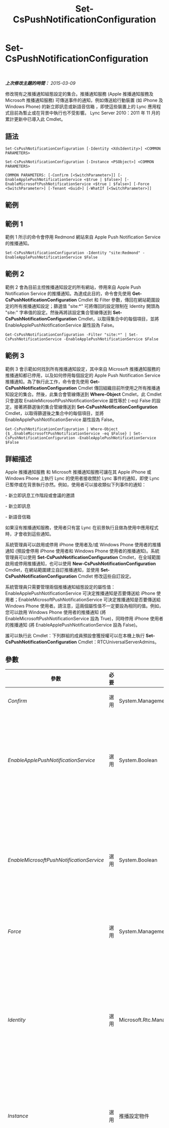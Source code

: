 ﻿---
title: Set-CsPushNotificationConfiguration
TOCTitle: Set-CsPushNotificationConfiguration
ms:assetid: 3aacdb2b-b6dd-4615-a3f9-68360f3ae483
ms:mtpsurl: https://technet.microsoft.com/zh-tw/library/Hh690013(v=OCS.15)
ms:contentKeyID: 49290641
ms.date: 08/10/2015
mtps_version: v=OCS.15
ms.translationtype: HT
---

# Set-CsPushNotificationConfiguration

 

_**上次修改主題的時間：** 2015-03-09_

修改現有之推播通知組態設定的集合。推播通知服務 (Apple 推播通知服務及 Microsoft 推播通知服務) 可傳送事件的通知，例如傳送給行動裝置 (如 iPhone 及 Windows Phone) 的新立即訊息或新語音信箱 ，即使這些裝置上的 Lync 應用程式目前為暫止或在背景中執行也不受影響。 Lync Server 2010：2011 年 11 月的累計更新中已導入此 Cmdlet。

## 語法

    Set-CsPushNotificationConfiguration [-Identity <XdsIdentity>] <COMMON PARAMETERS>

    Set-CsPushNotificationConfiguration [-Instance <PSObject>] <COMMON PARAMETERS>

    COMMON PARAMETERS: [-Confirm [<SwitchParameter>]] [-EnableApplePushNotificationService <$true | $false>] [-EnableMicrosoftPushNotificationService <$true | $false>] [-Force <SwitchParameter>] [-Tenant <Guid>] [-WhatIf [<SwitchParameter>]]

## 範例

## 範例 1

範例 1 所示的命令會停用 Redmond 網站來自 Apple Push Notification Service 的推播通知。

    Set-CsPushNotificationConfiguration -Identity "site:Redmond" -EnableApplePushNotificationService $False

## 範例 2

範例 2 會為目前主控推播通知設定的所有網站，停用來自 Apple Push Notification Service 的推播通知。為達成此目的，命令會先使用 **Get-CsPushNotificationConfiguration** Cmdlet 和 Filter 參數，傳回在網站範圍設定的所有推播通知設定；篩選值 "site:\*" 可將傳回的設定限制在 Identity 開頭為 "site:" 字串值的設定。然後再將該設定集合管線傳送到 **Set-CsPushNotificationConfiguration** Cmdlet，以取得集合中的每個項目，並將 EnableApplePushNotificationService 屬性設為 False。

    Get-CsPushNotificationConfiguration -Filter "site:*" | Set-CsPushNotificationService -EnableApplePushNotificationService $False

## 範例 3

範例 3 會示範如何找到所有推播通知設定，其中來自 Microsoft 推播通知服務的推播通知都已停用，以及如何停用每個設定的 Apple Push Notification Service 推播通知。為了執行此工作，命令會先使用 **Get-CsPushNotificationConfiguration** Cmdlet 傳回組織目前所使用之所有推播通知設定的集合。然後，此集合會管線傳送到 **Where-Object** Cmdlet，此 Cmdlet 只會選取 EnableMicrosoftPushNotificationService 屬性等於 (-eq) False 的設定。接著將篩選後的集合管線傳送到 **Set-CsPushNotificationConfiguration** Cmdlet，以取得篩選後之集合中的每個項目，並將 EnableApplePushNotificationService 屬性設為 False。

    Get-CsPushNotificationConfiguration | Where-Object {$_.EnableMicrosoftPushNotificationService -eq $False} | Set-CsPushNotificationConfiguration -EnableApplePushNotificationService $False

## 詳細描述

Apple 推播通知服務 和 Microsoft 推播通知服務可讓在其 Apple iPhone 或 Windows Phone 上執行 Lync 的使用者接收關於 Lync 事件的通知，即使 Lync 已暫停或在背景執行亦然。例如，使用者可以接收類似下列事件的通知：

\- 新立即訊息工作階段或會議的邀請

\- 新立即訊息

\- 新語音信箱

如果沒有推播通知服務，使用者只有當 Lync 在前景執行且做為使用中應用程式時，才會收到這些通知。

系統管理員可以啟用或停用 iPhone 使用者及/或 Windows Phone 使用者的推播通知 (預設會停用 iPhone 使用者和 Windows Phone 使用者的推播通知)。系統管理員可以使用 **Set-CsPushNotificationConfiguration** Cmdlet，在全域範圍啟用或停用推播通知，也可以使用 **New-CsPushNotificationConfiguration** Cmdlet，在網站範圍建立自訂推播通知，並使用 **Set-CsPushNotificationConfiguration** Cmdlet 修改這些自訂設定。

系統管理員只需要管理兩個推播通知組態設定的屬性值：EnableApplePushNotificationService 可決定推播通知是否要傳送給 iPhone 使用者；EnableMicrosoftPushNotificationService 可決定推播通知是否要傳送給 Windows Phone 使用者。請注意，這兩個屬性值不一定要設為相同的值。例如，您可以啟用 Windows Phone 使用者的推播通知 (將 EnableMicrosoftPushNotificationService 設為 True)，同時停用 iPhone 使用者的推播通知 (將 EnableApplePushNotificationService 設為 False)。

誰可以執行此 Cmdlet：下列群組的成員預設會獲授權可以在本機上執行 **Set-CsPushNotificationConfiguration** Cmdlet：RTCUniversalServerAdmins。

## 參數


<table>
<colgroup>
<col style="width: 25%" />
<col style="width: 25%" />
<col style="width: 25%" />
<col style="width: 25%" />
</colgroup>
<thead>
<tr class="header">
<th>參數</th>
<th>必要</th>
<th>類型</th>
<th>說明</th>
</tr>
</thead>
<tbody>
<tr class="odd">
<td><p><em>Confirm</em></p></td>
<td><p>選用</p></td>
<td><p>System.Management.Automation.SwitchParameter</p></td>
<td><p>在執行命令前先提示確認。</p></td>
</tr>
<tr class="even">
<td><p><em>EnableApplePushNotificationService</em></p></td>
<td><p>選用</p></td>
<td><p>System.Boolean</p></td>
<td><p>設為 True 時，iPhone 使用者會從 Apple Push Notification Service 收到推播通知。設為 False 時，iPhone 使用者不會收到這些通知。</p>
<p>預設值為 False。</p></td>
</tr>
<tr class="odd">
<td><p><em>EnableMicrosoftPushNotificationService</em></p></td>
<td><p>選用</p></td>
<td><p>System.Boolean</p></td>
<td><p>此參數設為 True 時，Windows Phone 使用者就會收到來自 Microsoft 推播通知服務的推播通知。設為 False 時，Windows Phone 使用者就不會收到這些通知。</p>
<p>預設值為 False。</p></td>
</tr>
<tr class="even">
<td><p><em>Force</em></p></td>
<td><p>選用</p></td>
<td><p>System.Management.Automation.SwitchParameter</p></td>
<td><p>隱藏執行命令時可能發生的非嚴重錯誤訊息。</p></td>
</tr>
<tr class="odd">
<td><p><em>Identity</em></p></td>
<td><p>選用</p></td>
<td><p>Microsoft.Rtc.Management.Xds.XdsIdentity</p></td>
<td><p>指出要修改之推播通知組態設定的 Identity。若要參照全域設定，請使用下列語法：</p>
<p>-Identity global</p>
<p>若要參照網站設定，請使用類似如下的語法：</p>
<p>-Identity site:Redmond</p>
<p>請注意，指定 Identity 時，無法使用萬用字元。</p></td>
</tr>
<tr class="even">
<td><p><em>Instance</em></p></td>
<td><p>選用</p></td>
<td><p>推播設定物件</p></td>
<td><p>允許您將物件參考傳遞給 Cmdlet，而非設定個別的參數值。</p></td>
</tr>
<tr class="odd">
<td><p><em>Tenant</em></p></td>
<td><p>選用</p></td>
<td><p>System.Guid</p></td>
<td><p>要修改推播通知設定之 商務用 Skype Online 租用戶帳戶的全域唯一識別碼 (GUID)。例如：</p>
<p>–Tenant &quot;38aad667-af54-4397-aaa7-e94c79ec2308&quot;</p>
<p>您可以執行下列命令傳回每個租用戶的租用戶識別碼：</p>
<p>Get-CsTenant | Select-Object DisplayName，TenantID</p>
<p>倘若使用的是 Windows PowerShell 遠端工作階段並僅連線至 商務用 Skype Online，則無需包含 Tenant 參數。相反地，系統將會根據您的連線資訊自動填入租用戶識別碼。Tenant 參數主要用於混合式部署。</p></td>
</tr>
<tr class="even">
<td><p><em>WhatIf</em></p></td>
<td><p>選用</p></td>
<td><p>System.Management.Automation.SwitchParameter</p></td>
<td><p>說明執行命令時若不實際執行命令的後果。</p></td>
</tr>
</tbody>
</table>


## 輸入類型

Microsoft.Rtc.Management.WriteableConfig.Settings.PushNotificationConfiguration.PushNotificationConfiguration。 **Set-CsPushNotificationConfiguration** Cmdlet 接受管線傳送的 PushNotificationConfiguration 物件執行個體。

## 傳回類型

無。反之， **Set-CsPushNotificationConfiguration** Cmdlet 會修改現有的 Microsoft.Rtc.Management.WriteableConfig.Settings.PushNotificationConfiguration.PushNotificationConfiguration 物件執行個體。

